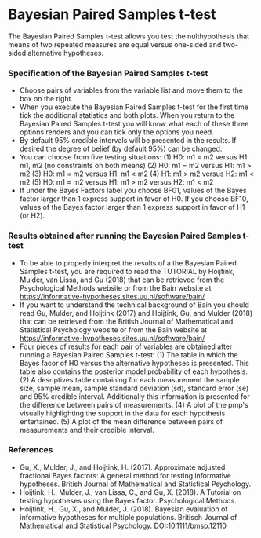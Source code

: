 
Bayesian Paired Samples t-test
==============================

The Bayesian Paired Samples t-test allows you test the nulthypothesis that means of two repeated measures are equal versus one-sided and two-sided alternative hypotheses.

### Specification of the Bayesian Paired Samples t-test

- Choose pairs of variables from the variable list and move them to the box on the right.
- When you execute the Bayesian Paired Samples t-test for the first time tick the additional statistics and both plots. When you return to the Bayesian Paired Samples t-test you will know what each of these three options renders and you can tick only the options you need.
- By default 95% credible intervals will be presented in the results. If desired the degree of belief (by default 95%) can be changed.
- You can choose from five testing situations:
(1) H0: m1 = m2 versus H1: m1, m2 (no constraints on both means)
(2) H0: m1 = m2 versus H1: m1 > m2
(3) H0: m1 = m2 versus H1: m1 < m2
(4) H1: m1 > m2 versus H2: m1 < m2
(5) H0: m1 = m2 versus H1: m1 > m2 versus H2: m1 < m2
- If under the Bayes Factors label you choose BF01, values of the Bayes factor larger than 1 express support in favor of H0. If you choose BF10, values of the Bayes factor larger than 1 express support in favor of H1 (or H2).

### Results obtained after running the Bayesian Paired Samples t-test

- To be able to properly interpret the results of a the Bayesian Paired Samples t-test, you are required to read the TUTORIAL by Hoijtink, Mulder, van Lissa, and Gu (2018) that can be retrieved from the Psychological Methods website or from the Bain website at https://informative-hypotheses.sites.uu.nl/software/bain/
- If you want to understand the technical background of Bain you should read Gu, Mulder, and Hoijtink (2017) and Hoijtink, Gu, and Mulder (2018) that can be retrieved from the British Journal of Mathematical and Statistical Psychology website or from the Bain website at https://informative-hypotheses.sites.uu.nl/software/bain/
- Four pieces of results for each pair of variables are obtained after running a Bayesian Paired Samples t-test:
(1) The table in which the Bayes facor of H0 versus the alternative hypotheses is presented. This table also contains the posterior model probability of each hypothesis. 
(2) A desriptives table containing for each measurement the sample size, sample mean, sample standard deviation (sd), standard error (se) and 95% credible interval. Additionally this information is presented for the difference between pairs of measurements.
(4) A plot of the pmp's visually highlighting the support in the data for each hypothesis entertained.
(5) A plot of the mean difference between pairs of measurements and their credible interval.

### References

- Gu, X., Mulder, J., and Hoijtink, H. (2017). Approximate adjusted fractional Bayes factors: A general method for testing informative hypotheses. British Journal of Mathematical and Statistical Psychology.
- Hoijtink, H., Mulder, J., van Lissa, C., and Gu, X. (2018). A Tutorial on testing hypotheses using the Bayes factor. Psychological Methods.
- Hoijtink, H., Gu, X., and Mulder, J. (2018). Bayesian evaluation of informative hypotheses for multiple populations. Britisch Journal of Mathematical and Statistical Psychology. DOI:10.1111/bmsp.12110